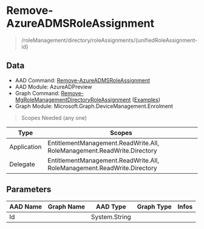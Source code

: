 # Remove-AzureADMSRoleAssignment

> /roleManagement/directory/roleAssignments/{unifiedRoleAssignment-id}

## Data

+ AAD Command: [Remove-AzureADMSRoleAssignment](https://docs.microsoft.com/en-us/powershell/module/AzureAD/Remove-AzureADMSRoleAssignment?view=azureadps-2.0-preview)
+ AAD Module: AzureADPreview
+ Graph Command: [Remove-MgRoleManagementDirectoryRoleAssignment](https://docs.microsoft.com/en-us/powershell/module/Microsoft.Graph.DeviceManagement.Enrolment/Remove-MgRoleManagementDirectoryRoleAssignment) ([Examples](https://github.com/orgs/msgraph/discussions?discussions_q=Remove-MgRoleManagementDirectoryRoleAssignment))
+ Graph Module: Microsoft.Graph.DeviceManagement.Enrolment

> Scopes Needed (any one)

|Type|Scopes|
|---|---|
|Application|EntitlementManagement.ReadWrite.All, RoleManagement.ReadWrite.Directory|
|Delegate|EntitlementManagement.ReadWrite.All, RoleManagement.ReadWrite.Directory|

## Parameters

|AAD Name|Graph Name|AAD Type|Graph Type|Infos|
|---|---|---|---|---|
|Id||System.String|||

